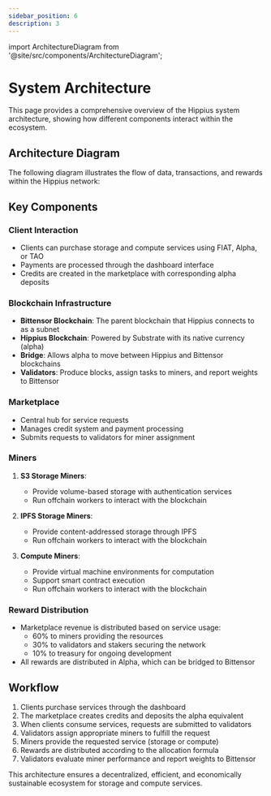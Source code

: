 ```yaml
---
sidebar_position: 6
description: 3
---
```


import ArchitectureDiagram from '@site/src/components/ArchitectureDiagram';

# System Architecture

This page provides a comprehensive overview of the Hippius system architecture, showing how different components interact within the ecosystem.

## Architecture Diagram

The following diagram illustrates the flow of data, transactions, and rewards within the Hippius network:

<ArchitectureDiagram />

## Key Components

### Client Interaction

- Clients can purchase storage and compute services using FIAT, Alpha, or TAO
- Payments are processed through the dashboard interface
- Credits are created in the marketplace with corresponding alpha deposits

### Blockchain Infrastructure

- **Bittensor Blockchain**: The parent blockchain that Hippius connects to as a subnet
- **Hippius Blockchain**: Powered by Substrate with its native currency (alpha)
- **Bridge**: Allows alpha to move between Hippius and Bittensor blockchains
- **Validators**: Produce blocks, assign tasks to miners, and report weights to Bittensor

### Marketplace

- Central hub for service requests
- Manages credit system and payment processing
- Submits requests to validators for miner assignment

### Miners

1. **S3 Storage Miners**:

   - Provide volume-based storage with authentication services
   - Run offchain workers to interact with the blockchain

2. **IPFS Storage Miners**:

   - Provide content-addressed storage through IPFS
   - Run offchain workers to interact with the blockchain

3. **Compute Miners**:
   - Provide virtual machine environments for computation
   - Support smart contract execution
   - Run offchain workers to interact with the blockchain

### Reward Distribution

- Marketplace revenue is distributed based on service usage:
  - 60% to miners providing the resources
  - 30% to validators and stakers securing the network
  - 10% to treasury for ongoing development
- All rewards are distributed in Alpha, which can be bridged to Bittensor

## Workflow

1. Clients purchase services through the dashboard
2. The marketplace creates credits and deposits the alpha equivalent
3. When clients consume services, requests are submitted to validators
4. Validators assign appropriate miners to fulfill the request
5. Miners provide the requested service (storage or compute)
6. Rewards are distributed according to the allocation formula
7. Validators evaluate miner performance and report weights to Bittensor

This architecture ensures a decentralized, efficient, and economically sustainable ecosystem for storage and compute services.
